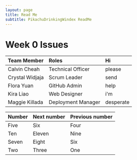 ```yaml
---
layout: page
title: Read Me
subtitle: PikachuDrinkingWindex ReadMe
---
```

# Week 0 Issues

| Team Member | Roles | Hi |
| :------ |:--- | :--- |
| Calvin Cheah | Technical Officer | please |
| Crystal Widjaja | Scrum Leader | send |
| Flora Yuan | GitHub Admin | help |
| Kira Liao | Web Designer | i'm |
| Maggie Killada | Deployment Manager | desperate |

| Number | Next number | Previous number |
| :------ |:--- | :--- |
| Five | Six | Four |
| Ten | Eleven | Nine |
| Seven | Eight | Six |
| Two | Three | One |
